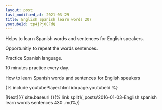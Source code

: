 ```yaml
---
layout: post
last_modified_at: 2021-03-29
title: English Spanish learn words 207 
youtubeId: tp4jPj0CFdQ
---
```

 
 
Helps to learn Spanish words and sentences for English speakers.

Opportunitiy to repeat the words sentences. 

Practice Spanish language. 
 
10 minutes practice every day. 
 
How to learn Spanish words and sentences for English speakers 
 
{% include youtubePlayer.html id=page.youtubeId %}
 
 
[Next]({{ site.baseurl }}{% link  split1/_posts/2016-01-03-English spanish learn words sentences 430 .md%})
 
